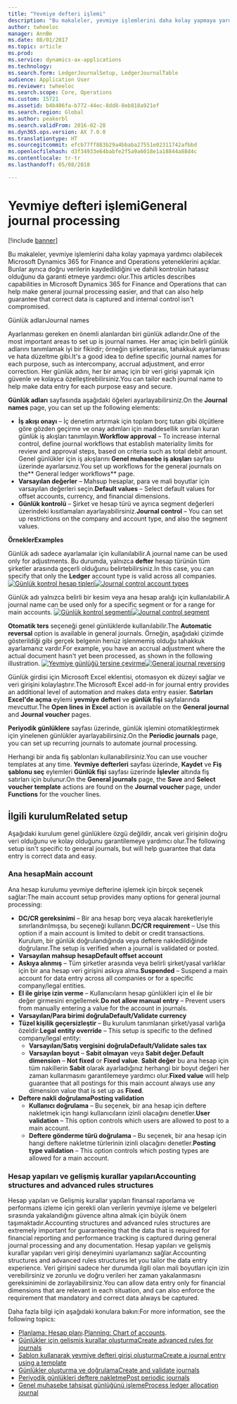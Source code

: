 ```yaml
---
title: "Yevmiye defteri işlemi"
description: "Bu makaleler, yevmiye işlemlerini daha kolay yapmaya yardımcı olabilecek Microsoft Dynamics 365 for Finance and Operations yeteneklerini açıklar. Bunlar ayrıca doğru verilerin kaydedildiğini ve dahili kontrolün hatasız olduğunu da garanti etmeye yardımcı olur."
author: twheeloc
manager: AnnBe
ms.date: 08/01/2017
ms.topic: article
ms.prod: 
ms.service: dynamics-ax-applications
ms.technology: 
ms.search.form: LedgerJournalSetup, LedgerJournalTable
audience: Application User
ms.reviewer: twheeloc
ms.search.scope: Core, Operations
ms.custom: 15721
ms.assetid: b4b406fa-b772-44ec-8dd8-8eb818a921ef
ms.search.region: Global
ms.author: peakerbl
ms.search.validFrom: 2016-02-28
ms.dyn365.ops.version: AX 7.0.0
ms.translationtype: HT
ms.sourcegitcommit: efcb77ff883b29a4bbaba27551e02311742afbbd
ms.openlocfilehash: d3f34933e64babfe2f5a9a6018e1a18844a88d4c
ms.contentlocale: tr-tr
ms.lasthandoff: 05/08/2018

---
```


# <a name="general-journal-processing"></a><span data-ttu-id="0e688-103">Yevmiye defteri işlemi</span><span class="sxs-lookup"><span data-stu-id="0e688-103">General journal processing</span></span>

[!include [banner](../includes/banner.md)]

<span data-ttu-id="0e688-104">Bu makaleler, yevmiye işlemlerini daha kolay yapmaya yardımcı olabilecek Microsoft Dynamics 365 for Finance and Operations yeteneklerini açıklar. Bunlar ayrıca doğru verilerin kaydedildiğini ve dahili kontrolün hatasız olduğunu da garanti etmeye yardımcı olur.</span><span class="sxs-lookup"><span data-stu-id="0e688-104">This articles describes capabilities in Microsoft Dynamics 365 for Finance and Operations that can help make general journal processing easier, and that can also help guarantee that correct data is captured and internal control isn't compromised.</span></span>  

<span data-ttu-id="0e688-105">Günlük adları</span><span class="sxs-lookup"><span data-stu-id="0e688-105">Journal names</span></span>

<span data-ttu-id="0e688-106">Ayarlanması gereken en önemli alanlardan biri günlük adlarıdır.</span><span class="sxs-lookup"><span data-stu-id="0e688-106">One of the most important areas to set up is journal names.</span></span> <span data-ttu-id="0e688-107">Her amaç için belirli günlük adlarını tanımlamak iyi bir fikirdir; örneğin şirketlerarası, tahakkuk ayarlaması ve hata düzeltme gibi.</span><span class="sxs-lookup"><span data-stu-id="0e688-107">It's a good idea to define specific journal names for each purpose, such as intercompany, accrual adjustment, and error correction.</span></span> <span data-ttu-id="0e688-108">Her günlük adını, her bir amaç için bir veri girişi yapmak için güvenle ve kolayca özelleştirebilirsiniz.</span><span class="sxs-lookup"><span data-stu-id="0e688-108">You can tailor each journal name to help make data entry for each purpose easy and secure.</span></span> 

<span data-ttu-id="0e688-109">**Günlük adları** sayfasında aşağıdaki öğeleri ayarlayabilirsiniz.</span><span class="sxs-lookup"><span data-stu-id="0e688-109">On the **Journal names** page, you can set up the following elements:</span></span>

-   <span data-ttu-id="0e688-110">**İş akışı onayı** – İç denetim artırmak için toplam borç tutarı gibi ölçütlere göre gözden geçirme ve onay adımları için maddesellik sınırları kuran günlük iş akışları tanımlayın.</span><span class="sxs-lookup"><span data-stu-id="0e688-110">**Workflow approval** – To increase internal control, define journal workflows that establish materiality limits for review and approval steps, based on criteria such as total debit amount.</span></span> <span data-ttu-id="0e688-111">Genel günlükler için iş akışlarını **Genel muhasebe iş akışları** sayfası üzerinde ayarlarsınız.</span><span class="sxs-lookup"><span data-stu-id="0e688-111">You set up workflows for the general journals on the** General ledger workflows** page.</span></span>
-   <span data-ttu-id="0e688-112">**Varsayılan değerler** – Mahsup hesaplar, para ve mali boyutlar için varsayılan değerleri seçin.</span><span class="sxs-lookup"><span data-stu-id="0e688-112">**Default values** – Select default values for offset accounts, currency, and financial dimensions.</span></span>
-   <span data-ttu-id="0e688-113">**Günlük kontrolü** – Şirket ve hesap türü ve ayrıca segment değerleri üzerindeki kısıtlamaları ayarlayabilirsiniz.</span><span class="sxs-lookup"><span data-stu-id="0e688-113">**Journal control** – You can set up restrictions on the company and account type, and also the segment values.</span></span> 

<span data-ttu-id="0e688-114">**Örnekler**</span><span class="sxs-lookup"><span data-stu-id="0e688-114">**Examples**</span></span>

<span data-ttu-id="0e688-115">Günlük adı sadece ayarlamalar için kullanılabilir.</span><span class="sxs-lookup"><span data-stu-id="0e688-115">A journal name can be used only for adjustments.</span></span> <span data-ttu-id="0e688-116">Bu durumda, yalnızca **defter** hesap türünün tüm şirketler arasında geçerli olduğunu belirtebilirsiniz.</span><span class="sxs-lookup"><span data-stu-id="0e688-116">In this case, you can specify that only the **Ledger** account type is valid across all companies.</span></span> <span data-ttu-id="0e688-117">[![Günlük kontrol hesap tipleri](./media/journal-control-account-types1.png)](./media/journal-control-account-types1.png)</span><span class="sxs-lookup"><span data-stu-id="0e688-117">[![Journal control account types](./media/journal-control-account-types1.png)](./media/journal-control-account-types1.png)</span></span>

<span data-ttu-id="0e688-118">Günlük adı yalnızca belirli bir kesim veya ana hesap aralığı için kullanılabilir.</span><span class="sxs-lookup"><span data-stu-id="0e688-118">A journal name can be used only for a specific segment or for a range for main accounts.</span></span> <span data-ttu-id="0e688-119">[![Günlük kontrol segmenti](./media/journal-control-segment1.png)](./media/journal-control-segment1.png)</span><span class="sxs-lookup"><span data-stu-id="0e688-119">[![Journal control segment](./media/journal-control-segment1.png)](./media/journal-control-segment1.png)</span></span>

<span data-ttu-id="0e688-120">**Otomatik ters** seçeneği genel günlüklerde kullanılabilir.</span><span class="sxs-lookup"><span data-stu-id="0e688-120">The **Automatic reversal** option is available in general journals.</span></span> <span data-ttu-id="0e688-121">Örneğin, aşağıdaki çizimde gösterildiği gibi gerçek belgenin henüz işlenmemiş olduğu tahakkuk ayarlamanız vardır.</span><span class="sxs-lookup"><span data-stu-id="0e688-121">For example, you have an accrual adjustment where the actual document hasn't yet been processed, as shown in the following illustration.</span></span>
<span data-ttu-id="0e688-122">[![Yevmiye günlüğü tersine çevirme](./media/general-journal-reversing1.png)](./media/general-journal-reversing1.png)</span><span class="sxs-lookup"><span data-stu-id="0e688-122">[![General journal reversing](./media/general-journal-reversing1.png)](./media/general-journal-reversing1.png)</span></span> 

<span data-ttu-id="0e688-123">Günlük girdisi için Microsoft Excel eklentisi, otomasyon ek düzeyi sağlar ve veri girişini kolaylaştırır.</span><span class="sxs-lookup"><span data-stu-id="0e688-123">The Microsoft Excel add-in for journal entry provides an additional level of automation and makes data entry easier.</span></span> <span data-ttu-id="0e688-124">**Satırları Excel'de açma** eylemi **yevmiye defteri** ve **günlük fişi** sayfalarında mevcuttur.</span><span class="sxs-lookup"><span data-stu-id="0e688-124">The **Open lines in Excel** action is available on the **General journal** and **Journal voucher** pages.</span></span> 

<span data-ttu-id="0e688-125">**Periyodik günlüklere** sayfası üzerinde, günlük işlemini otomatikleştirmek için yinelenen günlükler ayarlayabilirsiniz.</span><span class="sxs-lookup"><span data-stu-id="0e688-125">On the **Periodic journals** page, you can set up recurring journals to automate journal processing.</span></span> 

<span data-ttu-id="0e688-126">Herhangi bir anda fiş şablonları kullanabilirsiniz.</span><span class="sxs-lookup"><span data-stu-id="0e688-126">You can use voucher templates at any time.</span></span> <span data-ttu-id="0e688-127">**Yevmiye defterleri** sayfası üzerinde, **Kaydet** ve **Fiş şablonu seç** eylemleri **Günlük fişi** sayfası üzerinde **İşlevler** altında fiş satırları için bulunur.</span><span class="sxs-lookup"><span data-stu-id="0e688-127">On the **General journals** page, the **Save** and **Select voucher template** actions are found on the **Journal voucher** page, under **Functions** for the voucher lines.</span></span>

## <a name="related-setup"></a><span data-ttu-id="0e688-128">İlgili kurulum</span><span class="sxs-lookup"><span data-stu-id="0e688-128">Related setup</span></span>
<span data-ttu-id="0e688-129">Aşağıdaki kurulum genel günlüklere özgü değildir, ancak veri girişinin doğru veri olduğunu ve kolay olduğunu garantilemeye yardımcı olur.</span><span class="sxs-lookup"><span data-stu-id="0e688-129">The following setup isn't specific to general journals, but will help guarantee that data entry is correct data and easy.</span></span>

### <a name="main-account"></a><span data-ttu-id="0e688-130">Ana hesap</span><span class="sxs-lookup"><span data-stu-id="0e688-130">Main account</span></span>

<span data-ttu-id="0e688-131">Ana hesap kurulumu yevmiye defterine işlemek için birçok seçenek sağlar:</span><span class="sxs-lookup"><span data-stu-id="0e688-131">The main account setup provides many options for general journal processing:</span></span>

-   <span data-ttu-id="0e688-132">**DC/CR gereksinimi** – Bir ana hesap borç veya alacak hareketleriyle sınırlandırılmışsa, bu seçeneği kullanın.</span><span class="sxs-lookup"><span data-stu-id="0e688-132">**DC/CR requirement** – Use this option if a main account is limited to debit or credit transactions.</span></span> <span data-ttu-id="0e688-133">Kurulum, bir günlük doğrulandığında veya deftere nakledildiğinde doğrulanır.</span><span class="sxs-lookup"><span data-stu-id="0e688-133">The setup is verified when a journal is validated or posted.</span></span>
-   <span data-ttu-id="0e688-134">**Varsayılan mahsup hesap**</span><span class="sxs-lookup"><span data-stu-id="0e688-134">**Default offset account**</span></span>
-   <span data-ttu-id="0e688-135">**Askıya alınmış** – Tüm şirketler arasında veya belirli şirket/yasal varlıklar için bir ana hesap veri girişini askıya alma.</span><span class="sxs-lookup"><span data-stu-id="0e688-135">**Suspended** – Suspend a main account for data entry across all companies or for a specific company/legal entities.</span></span>
-   <span data-ttu-id="0e688-136">**El ile girişe izin verme** – Kullanıcıların hesap günlükleri için el ile bir değer girmesini engellemek.</span><span class="sxs-lookup"><span data-stu-id="0e688-136">**Do not allow manual entry** – Prevent users from manually entering a value for the account in journals.</span></span>
-   <span data-ttu-id="0e688-137">**Varsayılan/Para birimi doğrula**</span><span class="sxs-lookup"><span data-stu-id="0e688-137">**Default/Validate currency**</span></span>
-   <span data-ttu-id="0e688-138">**Tüzel kişilik geçersizleştir** – Bu kurulum tanımlanan şirket/yasal varlığa özeldir:</span><span class="sxs-lookup"><span data-stu-id="0e688-138">**Legal entity override** – This setup is specific to the defined company/legal entity:</span></span>
    -   <span data-ttu-id="0e688-139">**Varsayılan/Satış vergisini doğrula**</span><span class="sxs-lookup"><span data-stu-id="0e688-139">**Default/Validate sales tax**</span></span>
    -   <span data-ttu-id="0e688-140">**Varsayılan boyut** – **Sabit olmayan** veya **Sabit değer**.</span><span class="sxs-lookup"><span data-stu-id="0e688-140">**Default dimension** – **Not fixed** or **Fixed value**.</span></span> <span data-ttu-id="0e688-141">**Sabit değer** bu ana hesap için tüm nakillerin **Sabit** olarak ayarladığınız herhangi bir boyut değeri her zaman kullanmasını garantilemeye yardımcı olur.</span><span class="sxs-lookup"><span data-stu-id="0e688-141">**Fixed value** will help guarantee that all postings for this main account always use any dimension value that is set up as **Fixed**.</span></span>
-   <span data-ttu-id="0e688-142">**Deftere nakli doğrulama**</span><span class="sxs-lookup"><span data-stu-id="0e688-142">**Posting validation**</span></span>
    -   <span data-ttu-id="0e688-143">**Kullanıcı doğrulama** – Bu seçenek, bir ana hesap için deftere nakletmek için hangi kullanıcıların izinli olacağını denetler.</span><span class="sxs-lookup"><span data-stu-id="0e688-143">**User validation** – This option controls which users are allowed to post to a main account.</span></span>
    -   <span data-ttu-id="0e688-144">**Deftere gönderme türü doğrulama** – Bu seçenek, bir ana hesap için hangi deftere nakletme türlerinin izinli olacağını denetler.</span><span class="sxs-lookup"><span data-stu-id="0e688-144">**Posting type validation** – This option controls which posting types are allowed for a main account.</span></span>

### <a name="accounting-structures-and-advanced-rules-structures"></a><span data-ttu-id="0e688-145">Hesap yapıları ve gelişmiş kurallar yapıları</span><span class="sxs-lookup"><span data-stu-id="0e688-145">Accounting structures and advanced rules structures</span></span>

<span data-ttu-id="0e688-146">Hesap yapıları ve Gelişmiş kurallar yapıları finansal raporlama ve performans izleme için gerekli olan verilerin yevmiye işleme ve belgeleri sırasında yakalandığını güvence altına almak için büyük önem taşımaktadır.</span><span class="sxs-lookup"><span data-stu-id="0e688-146">Accounting structures and advanced rules structures are extremely important for guaranteeing that the data that is required for financial reporting and performance tracking is captured during general journal processing and any documentation.</span></span> <span data-ttu-id="0e688-147">Hesap yapıları ve gelişmiş kurallar yapıları veri girişi deneyimini uyarlamanızı sağlar.</span><span class="sxs-lookup"><span data-stu-id="0e688-147">Accounting structures and advanced rules structures let you tailor the data entry experience.</span></span> <span data-ttu-id="0e688-148">Veri girişini sadece her durumda ilgili olan mali boyutları için izin verebilirsiniz ve zorunlu ve doğru verileri her zaman yakalanmasını gereksinimini de zorlayabilirsiniz.</span><span class="sxs-lookup"><span data-stu-id="0e688-148">You can allow data entry only for financial dimensions that are relevant in each situation, and can also enforce the requirement that mandatory and correct data always be captured.</span></span>

<span data-ttu-id="0e688-149">Daha fazla bilgi için aşağıdaki konulara bakın:</span><span class="sxs-lookup"><span data-stu-id="0e688-149">For more information, see the following topics:</span></span>
- <span data-ttu-id="0e688-150">[Planlama: Hesap planı](plan-chart-of-accounts.md).</span><span class="sxs-lookup"><span data-stu-id="0e688-150">[Planning: Chart of accounts](plan-chart-of-accounts.md).</span></span> 
- [<span data-ttu-id="0e688-151">Günlükler için gelişmiş kurallar oluşturma</span><span class="sxs-lookup"><span data-stu-id="0e688-151">Create advanced rules for journals</span></span>](tasks/create-advanced-rules-journals.md)
- [<span data-ttu-id="0e688-152">Şablon kullanarak yevmiye defteri girişi oluşturma</span><span class="sxs-lookup"><span data-stu-id="0e688-152">Create a journal entry using a template</span></span>](tasks/create-journal-entry-template.md)
- [<span data-ttu-id="0e688-153">Günlükler oluşturma ve doğrulama</span><span class="sxs-lookup"><span data-stu-id="0e688-153">Create and validate journals</span></span>](tasks/create-validate-journals.md)
- [<span data-ttu-id="0e688-154">Periyodik günlükleri deftere nakletme</span><span class="sxs-lookup"><span data-stu-id="0e688-154">Post periodic journals</span></span>](tasks/post-periodic-journals.md)
- [<span data-ttu-id="0e688-155">Genel muhasebe tahsisat günlüğünü işleme</span><span class="sxs-lookup"><span data-stu-id="0e688-155">Process ledger allocation journal</span></span>](tasks/process-ledger-allocation-journal.md)



